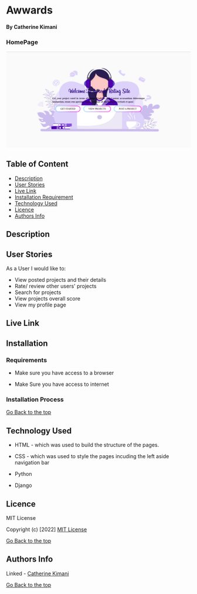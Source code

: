 # Awwards

#### By Catherine Kimani

### HomePage
![catherine](/static/images/image.png)

## Table of Content

+ [Description](#description)
+ [User Stories](#user-stories)
+ [Live Link](#live-link)
+ [Installation Requirement](#Installation)
+ [Technology Used](#technology-used)
+ [Licence](#licence)
+ [Authors Info](#author-Info)

## Description
<P> </p>

## User Stories
<P>As a User I would like to:</p>

* View posted projects and their details
* Rate/ review other users' projects
* Search for projects 
* View projects overall score
* View my profile page

## Live Link

## Installation

### Requirements

* Make sure you have access to a browser

* Make Sure you have access to internet

### Installation Process

[Go Back to the top](#awwards)

## Technology Used
* HTML - which was used to build the structure of the pages.

* CSS - which was used to style the pages incuding the left aside navigation bar

* Python 

* Django

## Licence

MIT License

Copyright (c) [2022] [MIT License](LICENCE)

[Go Back to the top](#awwards)

## Authors Info

Linked - [Catherine Kimani](https://www.linkedin.com/incatherine-kimani-5464ba1b6)

[Go Back to the top](#awwards)